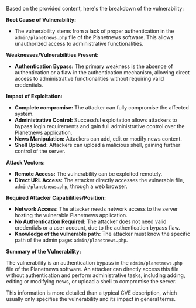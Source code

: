 Based on the provided content, here's the breakdown of the vulnerability:

**Root Cause of Vulnerability:**

*   The vulnerability stems from a lack of proper authentication in the `admin/planetnews.php` file of the Planetnews software. This allows unauthorized access to administrative functionalities.

**Weaknesses/Vulnerabilities Present:**

*   **Authentication Bypass:** The primary weakness is the absence of authentication or a flaw in the authentication mechanism, allowing direct access to administrative functionalities without requiring valid credentials.

**Impact of Exploitation:**

*   **Complete compromise:** The attacker can fully compromise the affected system.
*   **Administrative Control:** Successful exploitation allows attackers to bypass login requirements and gain full administrative control over the Planetnews application.
*   **News Manipulation:** Attackers can add, edit or modify news content.
*   **Shell Upload:**  Attackers can upload a malicious shell, gaining further control of the server.

**Attack Vectors:**

*   **Remote Access:** The vulnerability can be exploited remotely.
*   **Direct URL Access:** The attacker directly accesses the vulnerable file, `admin/planetnews.php`, through a web browser.

**Required Attacker Capabilities/Position:**

*   **Network Access:**  The attacker needs network access to the server hosting the vulnerable Planetnews application.
*   **No Authentication Required:** The attacker does not need valid credentials or a user account, due to the authentication bypass flaw.
*   **Knowledge of the vulnerable path:** The attacker must know the specific path of the admin page: `admin/planetnews.php`.

**Summary of the Vulnerability:**

The vulnerability is an authentication bypass in the `admin/planetnews.php` file of the Planetnews software. An attacker can directly access this file without authentication and perform administrative tasks, including adding, editing or modifying news, or upload a shell to compromise the server.

This information is more detailed than a typical CVE description, which usually only specifies the vulnerability and its impact in general terms.